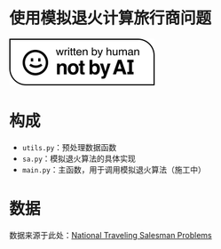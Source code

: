 # 使用模拟退火计算旅行商问题
![not by AI](./pics/nbai.svg)

# 构成
- `utils.py`：预处理数据函数
- `sa.py`：模拟退火算法的具体实现
- `main.py`：主函数，用于调用模拟退火算法（施工中）

# 数据
数据来源于此处：[National Traveling Salesman Problems](https://www.math.uwaterloo.ca/tsp/world/countries.html)